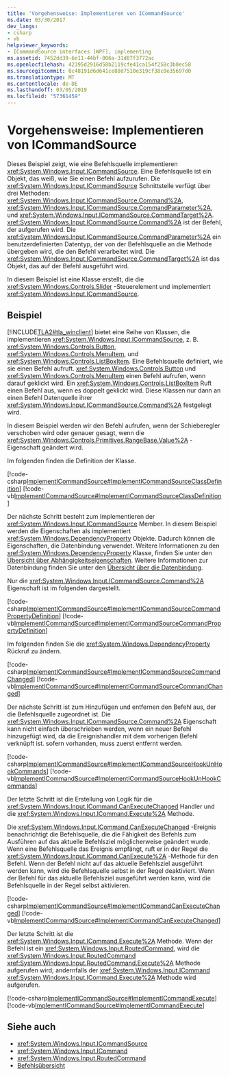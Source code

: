 ```yaml
---
title: 'Vorgehensweise: Implementieren von ICommandSource'
ms.date: 03/30/2017
dev_langs:
- csharp
- vb
helpviewer_keywords:
- ICommandSource interfaces [WPF], implementing
ms.assetid: 7452dd39-6e11-44bf-806a-31d87f3772ac
ms.openlocfilehash: 42395d2916d58b2119cfe41ca154f258c3b0ec58
ms.sourcegitcommit: 0c48191d6d641ce88d7510e319cf38c0e35697d0
ms.translationtype: MT
ms.contentlocale: de-DE
ms.lasthandoff: 03/05/2019
ms.locfileid: "57361459"
---
```

# <a name="how-to-implement-icommandsource"></a>Vorgehensweise: Implementieren von ICommandSource
Dieses Beispiel zeigt, wie eine Befehlsquelle implementieren <xref:System.Windows.Input.ICommandSource>.  Eine Befehlsquelle ist ein Objekt, das weiß, wie Sie einen Befehl aufzurufen.  Die <xref:System.Windows.Input.ICommandSource> Schnittstelle verfügt über drei Methoden: <xref:System.Windows.Input.ICommandSource.Command%2A>, <xref:System.Windows.Input.ICommandSource.CommandParameter%2A>, und <xref:System.Windows.Input.ICommandSource.CommandTarget%2A>.  <xref:System.Windows.Input.ICommandSource.Command%2A> ist der Befehl, der aufgerufen wird. Die <xref:System.Windows.Input.ICommandSource.CommandParameter%2A> ein benutzerdefinierten Datentyp, der von der Befehlsquelle an die Methode übergeben wird, die den Befehl verarbeitet wird. Die <xref:System.Windows.Input.ICommandSource.CommandTarget%2A> ist das Objekt, das auf der Befehl ausgeführt wird.  
  
 In diesem Beispiel ist eine Klasse erstellt, die die <xref:System.Windows.Controls.Slider> -Steuerelement und implementiert <xref:System.Windows.Input.ICommandSource>.  
  
## <a name="example"></a>Beispiel  
 [!INCLUDE[TLA2#tla_winclient](../../../../includes/tla2sharptla-winclient-md.md)] bietet eine Reihe von Klassen, die implementieren <xref:System.Windows.Input.ICommandSource>, z. B. <xref:System.Windows.Controls.Button>, <xref:System.Windows.Controls.MenuItem>, und <xref:System.Windows.Controls.ListBoxItem>.  Eine Befehlsquelle definiert, wie sie einen Befehl aufruft.   <xref:System.Windows.Controls.Button> und <xref:System.Windows.Controls.MenuItem> einen Befehl aufrufen, wenn darauf geklickt wird.  Ein <xref:System.Windows.Controls.ListBoxItem> Ruft einen Befehl aus, wenn es doppelt geklickt wird. Diese Klassen nur dann an einen Befehl Datenquelle ihrer <xref:System.Windows.Input.ICommandSource.Command%2A> festgelegt wird.  
  
 In diesem Beispiel werden wir den Befehl aufrufen, wenn der Schieberegler verschoben wird oder genauer gesagt, wenn die <xref:System.Windows.Controls.Primitives.RangeBase.Value%2A> -Eigenschaft geändert wird.  
  
 Im folgenden finden die Definition der Klasse.  
  
 [!code-csharp[ImplementICommandSource#ImplementICommandSourceClassDefinition](~/samples/snippets/csharp/VS_Snippets_Wpf/ImplementICommandSource/CSharp/CommandSlider.cs#implementicommandsourceclassdefinition)]
 [!code-vb[ImplementICommandSource#ImplementICommandSourceClassDefinition](~/samples/snippets/visualbasic/VS_Snippets_Wpf/ImplementICommandSource/visualbasic/commandslider.vb#implementicommandsourceclassdefinition)]  
  
 Der nächste Schritt besteht zum Implementieren der <xref:System.Windows.Input.ICommandSource> Member.  In diesem Beispiel werden die Eigenschaften als implementiert <xref:System.Windows.DependencyProperty> Objekte.  Dadurch können die Eigenschaften, die Datenbindung verwendet.  Weitere Informationen zu den <xref:System.Windows.DependencyProperty> Klasse, finden Sie unter den [Übersicht über Abhängigkeitseigenschaften](dependency-properties-overview.md).  Weitere Informationen zur Datenbindung finden Sie unter den [Übersicht über die Datenbindung](../data/data-binding-overview.md).  
  
 Nur die <xref:System.Windows.Input.ICommandSource.Command%2A> Eigenschaft ist im folgenden dargestellt.  
  
 [!code-csharp[ImplementICommandSource#ImplementICommandSourceCommandPropertyDefinition](~/samples/snippets/csharp/VS_Snippets_Wpf/ImplementICommandSource/CSharp/CommandSlider.cs#implementicommandsourcecommandpropertydefinition)]
 [!code-vb[ImplementICommandSource#ImplementICommandSourceCommandPropertyDefinition](~/samples/snippets/visualbasic/VS_Snippets_Wpf/ImplementICommandSource/visualbasic/commandslider.vb#implementicommandsourcecommandpropertydefinition)]  
  
 Im folgenden finden Sie die <xref:System.Windows.DependencyProperty> Rückruf zu ändern.  
  
 [!code-csharp[ImplementICommandSource#ImplementICommandSourceCommandChanged](~/samples/snippets/csharp/VS_Snippets_Wpf/ImplementICommandSource/CSharp/CommandSlider.cs#implementicommandsourcecommandchanged)]
 [!code-vb[ImplementICommandSource#ImplementICommandSourceCommandChanged](~/samples/snippets/visualbasic/VS_Snippets_Wpf/ImplementICommandSource/visualbasic/commandslider.vb#implementicommandsourcecommandchanged)]  
  
 Der nächste Schritt ist zum Hinzufügen und entfernen den Befehl aus, der die Befehlsquelle zugeordnet ist.  Die <xref:System.Windows.Input.ICommandSource.Command%2A> Eigenschaft kann nicht einfach überschrieben werden, wenn ein neuer Befehl hinzugefügt wird, da die Ereignishandler mit dem vorherigen Befehl verknüpft ist. sofern vorhanden, muss zuerst entfernt werden.  
  
 [!code-csharp[ImplementICommandSource#ImplementICommandSourceHookUnHookCommands](~/samples/snippets/csharp/VS_Snippets_Wpf/ImplementICommandSource/CSharp/CommandSlider.cs#implementicommandsourcehookunhookcommands)]
 [!code-vb[ImplementICommandSource#ImplementICommandSourceHookUnHookCommands](~/samples/snippets/visualbasic/VS_Snippets_Wpf/ImplementICommandSource/visualbasic/commandslider.vb#implementicommandsourcehookunhookcommands)]  
  
 Der letzte Schritt ist die Erstellung von Logik für die <xref:System.Windows.Input.ICommand.CanExecuteChanged> Handler und die <xref:System.Windows.Input.ICommand.Execute%2A> Methode.  
  
 Die <xref:System.Windows.Input.ICommand.CanExecuteChanged> -Ereignis benachrichtigt die Befehlsquelle, die die Fähigkeit des Befehls zum Ausführen auf das aktuelle Befehlsziel möglicherweise geändert wurde.  Wenn eine Befehlsquelle das Ereignis empfängt, ruft er in der Regel die <xref:System.Windows.Input.ICommand.CanExecute%2A> -Methode für den Befehl.  Wenn der Befehl nicht auf das aktuelle Befehlsziel ausgeführt werden kann, wird die Befehlsquelle selbst in der Regel deaktiviert.  Wenn der Befehl für das aktuelle Befehlsziel ausgeführt werden kann, wird die Befehlsquelle in der Regel selbst aktivieren.  
  
 [!code-csharp[ImplementICommandSource#ImplementICommandCanExecuteChanged](~/samples/snippets/csharp/VS_Snippets_Wpf/ImplementICommandSource/CSharp/CommandSlider.cs#implementicommandcanexecutechanged)]
 [!code-vb[ImplementICommandSource#ImplementICommandCanExecuteChanged](~/samples/snippets/visualbasic/VS_Snippets_Wpf/ImplementICommandSource/visualbasic/commandslider.vb#implementicommandcanexecutechanged)]  
  
 Der letzte Schritt ist die <xref:System.Windows.Input.ICommand.Execute%2A> Methode.  Wenn der Befehl ist ein <xref:System.Windows.Input.RoutedCommand>, wird die <xref:System.Windows.Input.RoutedCommand> <xref:System.Windows.Input.RoutedCommand.Execute%2A> Methode aufgerufen wird; andernfalls der <xref:System.Windows.Input.ICommand> <xref:System.Windows.Input.ICommand.Execute%2A> Methode wird aufgerufen.  
  
 [!code-csharp[ImplementICommandSource#ImplementICommandExecute](~/samples/snippets/csharp/VS_Snippets_Wpf/ImplementICommandSource/CSharp/CommandSlider.cs#implementicommandexecute)]
 [!code-vb[ImplementICommandSource#ImplementICommandExecute](~/samples/snippets/visualbasic/VS_Snippets_Wpf/ImplementICommandSource/visualbasic/commandslider.vb#implementicommandexecute)]  
  
## <a name="see-also"></a>Siehe auch
- <xref:System.Windows.Input.ICommandSource>
- <xref:System.Windows.Input.ICommand>
- <xref:System.Windows.Input.RoutedCommand>
- [Befehlsübersicht](commanding-overview.md)
